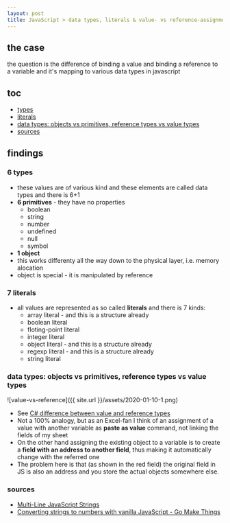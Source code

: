 ```yaml
---
layout: post
title: JavaScript > data types, literals & value- vs reference-assignment
---
```

## the case
the question is the difference of binding a value and binding a reference to a variable and it's mapping to various data types in javascript

## toc
<!-- TOC -->

- [types](#types)
- [literals](#literals)
- [data types: objects vs primitives, reference types vs value types](#data-types-objects-vs-primitives-reference-types-vs-value-types)
- [sources](#sources)

<!-- /TOC -->

## findings
### 6 types
* these values are of various kind and these elements are called data types and there is 6+1
* **6 primitives** - they have no properties
    * boolean
    * string
    * number
    * undefined
    * null
    * symbol
* **1 object**
* this works differenty all the way down to the physical layer, i.e. memory alocation
* object is special - it is manipulated by reference

### 7 literals
* all values are represented as so called **literals** and there is 7 kinds: 
    * array literal - and this is a structure already
    * boolean literal
    * floting-point literal
    * integer literal 
    * object literal - and this is a structure already
    * regexp literal - and this is a structure already
    * string literal 

### data types: objects vs primitives, reference types vs value types

![value-vs-reference]({{ site.url }}/assets/2020-01-10-1.png)

* See [C# difference between value and reference types](http://pavol.kutaj.com/2019/11/13/C-SHARP-reference-value-types.html)
* Not a 100% analogy, but as an Excel-fan I think of an assignment of a value with another variable as **paste as value** command, not linking the fields of my sheet
* On the other hand assigning the existing object to a variable is to create a **field with an address to another field**, thus making it automatically change with the referred one
* The problem here is that (as shown in the red field) the original field in JS is also an address and you store the actual objects somewhere else. 

### sources
* [Multi-Line JavaScript Strings](https://davidwalsh.name/multiline-javascript-strings)
* [Converting strings to numbers with vanilla JavaScript - Go Make Things](https://gomakethings.com/converting-strings-to-numbers-with-vanilla-javascript/)